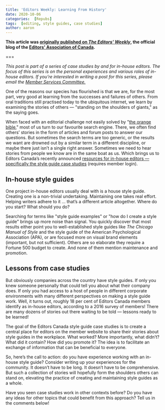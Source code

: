 ```yaml
---
title: 'Editors Weekly: Learning From History'
date: 2020-10-06
categories:  [Repubs]
tags:  [editing, style guides, case studies]
author: aaron
---
```


**This article was [originally published on *The Editors' Weekly*](https://blog.editors.ca/?p=7022), the official blog of the [Editors' Association of Canada](http://editors.ca).**

===

*This post is part of a series of case studies by and for in-house editors. The
focus of this series is on the personal experiences and various roles of
in-house editors. If you’re interested in writing a post for this series, please
email the* [*Member Services
Committee.*](mailto:membership_services_chair@editors.ca)

One of the reasons our species has flourished is that we are, for the most part,
very good at learning from the successes and failures of others. From oral
traditions still practised today to the ubiquitous internet, we learn by
examining the stories of others — "standing on the shoulders of giants," as the
saying goes.

When faced with an editorial challenge not easily solved by "[the orange
bible](https://www.chicagomanualofstyle.org/home.html)," most of us turn to our
favourite search engine. There, we often find others’ stories in the form of
articles and forum posts to answer our questions. But sometimes the search terms
are too generic, or the results we want are drowned out by a similar term in a
different discipline, or maybe there just isn’t a single right answer. Sometimes
we need to hear stories from people we know are in the same boat as us. Which
brings us to Editors Canada’s recently announced [resources for in-house editors
— specifically the style guide case
studies](https://www.editors.ca/members/services/resources-house-editors)
(requires member login).

## In-house style guides

One project in-house editors usually deal with is a house style guide. Creating
one is a non-trivial undertaking. Maintaining one takes real effort. Helping
writers adhere to it … that’s a different article altogether. Where do you
start? What should you do?

Searching for terms like "style guide examples" or "how do I create a style
guide" brings up more noise than signal. You quickly discover that most results
either point you to well-established style guides like *The Chicago Manual of
Style* and the style guide of the American Psychological Association (APA), or
are focused more on visual brand elements (important, but not sufficient).
Others are so elaborate they require a Fortune 500 budget to create. And none of
them mention maintenance and promotion.

## Lessons from case studies

But obviously companies across the country have style guides. If only you knew
someone personally that could tell you about what their company does. If only
you had access to a host of people in different corporate environments with many
different perspectives on making a style guide work. Well, it turns out, roughly
18 per cent of Editors Canada members identify as in-house editors, according to
a 2016 survey of members! There are many dozens of stories out there waiting to
be told — lessons ready to be learned!

The goal of the Editors Canada style guide case studies is to create a central
place for editors on the member website to share their stories about style
guides in the workplace. What worked? More importantly, what didn’t? What did it
contain? How did you promote it? The idea is to facilitate an exchange of
information that can be beneficial to everyone.

So, here’s the call to action: do you have experience working with an in-house
style guide? Consider writing up your experiences for the community. It doesn’t
have to be long. It doesn’t have to be comprehensive. But such a collection of
stories will hopefully form the shoulders others can stand on, elevating the
practice of creating and maintaining style guides as a whole.

Have you seen case studies work in other contexts before? Do you have any ideas
for other topics that could benefit from this approach? Tell us in the comments
below!
